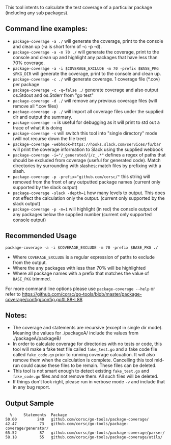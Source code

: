 This tool intents to calculate the test coverage of a particular package (including any sub packages).

## Command line examples:
* `package-coverage -a ./` will generate the coverage, print to the console and clean up (-a is short form of -c -p -d).  
* `package-coverage -a -m 70 ./` will generate the coverage, print to the console and clean up and highlight any packages that have less than 70% coverage. 
* `package-coverage -a -i $COVERAGE_EXCLUDE -m 70 -prefix $BASE_PKG $PKG_DIR` will generate the coverage, print to the console and clean up.  
* `package-coverage -c ./` will generate coverage.  1 coverage file (*.cov) per package
* `package-coverage -c -q=false ./` generate coverage and also output os.Stdout and os.Stderr from "go test"
* `package-coverage -d ./` will remove any previous coverage files (will remove all *.cov files)
* `package-coverage -p ./` will import all coverage files under the supplied dir and output the summary.
* `package-coverage -v` is useful for debugging as it will print to std out a trace of what it is doing
* `package-coverage -s` will switch this tool into "single directory" mode (will not recurse down the file tree)
* `package-coverage -webhook=https://hooks.slack.com/services/fu/bar` will print the coverage information to Slack using the supplied webbook
* `package-coverage -i="/_generated/|/z_.*"` defines a regex of paths that should be excluded from coverage (useful for generated code). Match directories by surrounding with slashes; match files by prefixing with a slash.
* `package-coverage -p -prefix="github.com/corsc/"` this string will removed from the front of any outputted package names (current only supported by the slack output)
* `package-coverage -slack -depth=1` how many levels to output.  This does not effect the calculation only the output. (current only supported by the slack output)
* `package-coverage -p -m=1` will highlight (in red) the console output of any packages below the supplied number (current only supported console output)

## Recommended Usage

`package-coverage -a -i $COVERAGE_EXCLUDE -m 70 -prefix $BASE_PKG ./` 

* Where `COVERAGE_EXCLUDE` is a regular expression of paths to exclude from the output.
* Where the any packages with less than 70% will be highlighted
* Where all package names with a prefix that matches the value of `BASE_PKG` trimmed.

For more command line options please use `package-coverage --help` or refer to https://github.com/corsc/go-tools/blob/master/package-coverage/config/config.go#L88-L88

## Notes:
* The coverage and statements are recursive (except in single dir mode).  Meaning the values for ./packageA/ include the values from ./packageA/packageB/
* In order to calculate coverage for directories with no tests or code, this tool will make a fake test file called `fake_test.go` and a fake code file called `fake_code.go` prior to running coverage calcuation.  It will also remove them when the calculation is complete.  Cancelling this tool mid-run could cause these files to be remain.  These files can be deleted.
* This tool is not smart enough to detect existing `fake_test.go` and `fake_code.go` files and not remove them.  All such files will be deleted.
* If things don't look right, please run in verbose mode `-v` and include that in any bug report.

## Output Sample
```
  %		Statements	Package
50.00		  240	github.com/corsc/go-tools/package-coverage/
42.47		   73	github.com/corsc/go-tools/package-coverage/generator/
65.52		   87	github.com/corsc/go-tools/package-coverage/parser/
58.18		   55	github.com/corsc/go-tools/package-coverage/utils/
```
